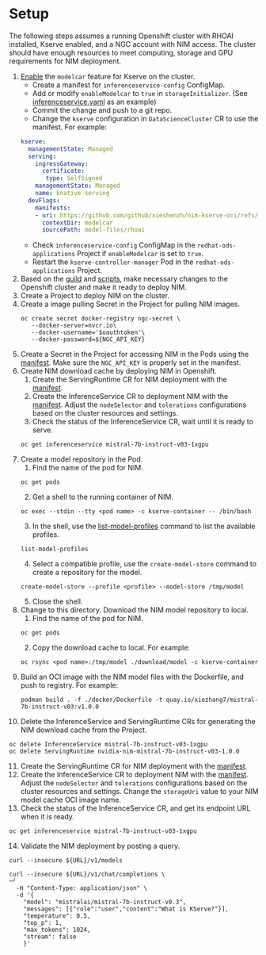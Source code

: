 # Setup

The following steps assumes a running Openshift cluster with RHOAI installed, Kserve enabled, and a NGC account with NIM access.
The cluster should have enough resources to meet computing, storage and GPU requirements for NIM deployment.

1. [Enable](https://kserve.github.io/website/latest/modelserving/storage/oci/#enabling-modelcars) the `modelcar` feature for Kserve on the cluster.
    - Create a manifest for `inferenceservice-config` ConfigMap.
    - Add or modify `enableModelcar` to `true` in `storageInitializer`. (See [inferenceservice.yaml](./rhoai/inferenceservice.yaml%20) as an example)
    - Commit the change and push to a git repo.
    - Change the `kserve` configuration in `DataScienceCluster` CR to use the manifest. For example:
   ```yaml
   kserve:
     managementState: Managed
     serving:
       ingressGateway:
         certificate:
          type: SelfSigned
       managementState: Managed
       name: knative-serving
     devFlags:
       manifests: 
       - uri: https://github.com/github/xieshenzh/nim-kserve-oci/refs/heads/main.tar.gz
         contextDir: modelcar
         sourcePath: model-files/rhoai
   ```
    - Check `inferenceservice-config` ConfigMap in the `redhat-ods-applications` Project if `enableModelcar` is set to `true`.
    - Restart the `kserve-controller-manager` Pod in the `redhat-ods-applications` Project.
2. Based on the [guild](https://github.com/NVIDIA/nim-deploy/blob/main/kserve/README.md) and [scripts](https://github.com/NVIDIA/nim-deploy/blob/main/kserve/scripts/README.md), make necessary changes to the Openshift cluster and make it ready to deploy NIM.
3. Create a Project to deploy NIM on the cluster.
4. Create a image pulling Secret in the Project for pulling NIM images.
   ```shell
   oc create secret docker-registry ngc-secret \
      --docker-server=nvcr.io\
      --docker-username='$oauthtoken'\
      --docker-password=${NGC_API_KEY}
   ```
5. Create a Secret in the Project for accessing NIM in the Pods using the [manifest](./download/kserve/nvidia-nim-secrets.yaml). Make sure the `NGC_API_KEY` is properly set in the manifest.
6. Create NIM download cache by deploying NIM in Openshift.
    1. Create the ServingRuntime CR for NIM deployment with the [manifest](./download/kserve/mistral-7b-instruct-v03-1.0.0.yaml).
    2. Create the InferenceService CR to deployment NIM with the [manifest](./download/kserve/mistral-7b-instruct-v03_1xgpu_1.0.0.yaml). Adjust the `nodeSelector` and `tolerations` configurations based on the cluster resources and settings.
    3. Check the status of the InferenceService CR, wait until it is ready to serve.
   ```shell
   oc get inferenceservice mistral-7b-instruct-v03-1xgpu 
   ```
7. Create a model repository in the Pod.
   1. Find the name of the pod for NIM.
   ```shell
   oc get pods
   ```
   2. Get a shell to the running container of NIM.
   ```shell
   oc exec --stdin --tty <pod name> -c kserve-container -- /bin/bash
   ```
   3. In the shell, use the [list-model-profiles](https://docs.nvidia.com/nim/large-language-models/latest/getting-started.html#serving-models-from-local-assets) command to list the available profiles.
   ```shell
   list-model-profiles
   ```
   4. Select a compatible profile, use the `create-model-store` command to create a repository for the model.
   ```shell
   create-model-store --profile <profile> --model-store /tmp/model
   ```
   5. Close the shell.
8. Change to this directory. Download the NIM model repository to local.
    1. Find the name of the pod for NIM.
   ```shell
   oc get pods
   ```
    2. Copy the download cache to local. For example:
   ```shell
   oc rsync <pod name>:/tmp/model ./download/model -c kserve-container
   ```
9. Build an OCI image with the NIM model files with the Dockerfile, and push to registry. For example:
   ```shell
   podman build . -f ./docker/Dockerfile -t quay.io/xiezhang7/mistral-7b-instruct-v03:v1.0.0
   ```
10. Delete the InferenceService and ServingRuntime CRs for generating the NIM download cache from the Project.
   ```shell
   oc delete InferenceService mistral-7b-instruct-v03-1xgpu
   oc delete ServingRuntime nvidia-nim-mistral-7b-instruct-v03-1.0.0
   ```
11. Create the ServingRuntime CR for NIM deployment with the [manifest](./kserve/mistral-7b-instruct-v03-1.0.0.yaml).
12. Create the InferenceService CR to deployment NIM with the [manifest](./kserve/mistral-7b-instruct-v03_1xgpu_1.0.0.yaml). Adjust the `nodeSelector` and `tolerations` configurations based on the cluster resources and settings. Change the `storageUri` value to your NIM model cache OCI image name.
13. Check the status of the InferenceService CR, and get its endpoint URL when it is ready.
   ```shell
   oc get inferenceservice mistral-7b-instruct-v03-1xgpu
   ```
14. Validate the NIM deployment by posting a query.
   ```shell
   curl --insecure ${URL}/v1/models
   ```
   ```shell
   curl --insecure ${URL}/v1/chat/completions \                                                                 ─╯
     -H "Content-Type: application/json" \
     -d '{
       "model": "mistralai/mistral-7b-instruct-v0.3",
       "messages": [{"role":"user","content":"What is KServe?"}],
       "temperature": 0.5,
       "top_p": 1,
       "max_tokens": 1024,
       "stream": false
       }'
   ```
